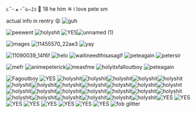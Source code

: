 ૮˶- ﻌ -˶ა⌒)ᦱ 🦴 18 he him 𖤐 i love pete sm 

actual info in rentry 😝
![guh](https://github.com/wooftrick/wooftrick/assets/168577328/c01b1cc9-16b3-4556-b222-e1413a83e5f0)

![peewent](https://github.com/puptrick/puptrick/assets/168577328/16013631-a9d3-44a5-a95a-729e305b92dc) ![holyshit](https://github.com/wooftrick/wooftrick/assets/168577328/7f708567-7689-471e-aec9-47054b800ee2) ![YES](https://github.com/wooftrick/wooftrick/assets/168577328/74cfbfee-cddc-41bf-a3f8-e37f34a01600)![unnamed (1)](https://github.com/wooftrick/wooftrick/assets/168577328/defcf5a4-748d-47be-9be5-cdc3ff7b5941)

![images](https://github.com/wooftrick/wooftrick/assets/168577328/8f5baa5c-7d6b-4459-8194-22680696656c)
![11455570_22ae3](https://github.com/wooftrick/wooftrick/assets/168577328/68e518a8-64a5-4adc-951f-47210bbeb38c)
![yay](https://github.com/wooftrick/wooftrick/assets/168577328/da491c0f-990a-46a8-801e-60530206d2a7)


![11090039_14f6f](https://github.com/wooftrick/wooftrick/assets/168577328/303eb2b8-4dda-4f26-b937-85de2c57e907)
![helo](https://github.com/wooftrick/wooftrick/assets/168577328/65683b3a-51e1-440c-8007-1cde95ffd694)
![waitineedthisasagif](https://github.com/wooftrick/wooftrick/assets/168577328/9146d480-2f5b-453c-b1f6-6fadef548239)
![peteagain](https://github.com/wooftrick/wooftrick/assets/168577328/f2324d13-68e4-4def-9d00-d895a8ce1c5e)
![petersir](https://github.com/wooftrick/wooftrick/assets/168577328/a23a3c57-fa4f-4cfd-b92e-aad583b018f8)


![mefr](https://github.com/puptrick/puptrick/assets/168577328/5a066114-cfaf-466a-bfd0-9f51526c8ba9)
![animepeterick](https://github.com/puptrick/puptrick/assets/168577328/e777b6cf-2e3d-43fa-a81f-677d1b1521ae)![measfme](https://github.com/puptrick/puptrick/assets/168577328/506c35a7-2c39-4ce8-8640-401c634b7bb1) ![holyitsfalloutboy](https://github.com/puptrick/puptrick/assets/168577328/06d51b03-7e79-495e-ab9f-78df605036ac) ![peteagain](https://github.com/puptrick/puptrick/assets/168577328/e45b360d-ee12-43f8-8bf7-43948571dfc6)



![Fagoutboy](https://github.com/puptrick/puptrick/assets/168577328/39876166-1a13-4445-9d81-c6f6f5ca08ee)
 ![YES](https://github.com/wooftrick/wooftrick/assets/168577328/74cfbfee-cddc-41bf-a3f8-e37f34a01600) ![holyshit](https://github.com/wooftrick/wooftrick/assets/168577328/7f708567-7689-471e-aec9-47054b800ee2)![holyshit](https://github.com/wooftrick/wooftrick/assets/168577328/7f708567-7689-471e-aec9-47054b800ee2)![holyshit](https://github.com/wooftrick/wooftrick/assets/168577328/7f708567-7689-471e-aec9-47054b800ee2)![holyshit](https://github.com/wooftrick/wooftrick/assets/168577328/7f708567-7689-471e-aec9-47054b800ee2)![holyshit](https://github.com/wooftrick/wooftrick/assets/168577328/7f708567-7689-471e-aec9-47054b800ee2)![holyshit](https://github.com/wooftrick/wooftrick/assets/168577328/7f708567-7689-471e-aec9-47054b800ee2)![holyshit](https://github.com/wooftrick/wooftrick/assets/168577328/7f708567-7689-471e-aec9-47054b800ee2)![holyshit](https://github.com/wooftrick/wooftrick/assets/168577328/7f708567-7689-471e-aec9-47054b800ee2)![holyshit](https://github.com/wooftrick/wooftrick/assets/168577328/7f708567-7689-471e-aec9-47054b800ee2)![holyshit](https://github.com/wooftrick/wooftrick/assets/168577328/7f708567-7689-471e-aec9-47054b800ee2)![holyshit](https://github.com/wooftrick/wooftrick/assets/168577328/7f708567-7689-471e-aec9-47054b800ee2)![holyshit](https://github.com/wooftrick/wooftrick/assets/168577328/7f708567-7689-471e-aec9-47054b800ee2)![holyshit](https://github.com/wooftrick/wooftrick/assets/168577328/7f708567-7689-471e-aec9-47054b800ee2)![holyshit](https://github.com/wooftrick/wooftrick/assets/168577328/7f708567-7689-471e-aec9-47054b800ee2)![holyshit](https://github.com/wooftrick/wooftrick/assets/168577328/7f708567-7689-471e-aec9-47054b800ee2)![holyshit](https://github.com/wooftrick/wooftrick/assets/168577328/7f708567-7689-471e-aec9-47054b800ee2)![holyshit](https://github.com/wooftrick/wooftrick/assets/168577328/7f708567-7689-471e-aec9-47054b800ee2)![holyshit](https://github.com/wooftrick/wooftrick/assets/168577328/7f708567-7689-471e-aec9-47054b800ee2)![holyshit](https://github.com/wooftrick/wooftrick/assets/168577328/7f708567-7689-471e-aec9-47054b800ee2)![holyshit](https://github.com/wooftrick/wooftrick/assets/168577328/7f708567-7689-471e-aec9-47054b800ee2)![holyshit](https://github.com/wooftrick/wooftrick/assets/168577328/7f708567-7689-471e-aec9-47054b800ee2)![holyshit](https://github.com/wooftrick/wooftrick/assets/168577328/7f708567-7689-471e-aec9-47054b800ee2)![holyshit](https://github.com/wooftrick/wooftrick/assets/168577328/7f708567-7689-471e-aec9-47054b800ee2)![holyshit](https://github.com/wooftrick/wooftrick/assets/168577328/7f708567-7689-471e-aec9-47054b800ee2)![holyshit](https://github.com/wooftrick/wooftrick/assets/168577328/7f708567-7689-471e-aec9-47054b800ee2)![YES](https://github.com/wooftrick/wooftrick/assets/168577328/74cfbfee-cddc-41bf-a3f8-e37f34a01600) ![YES](https://github.com/wooftrick/wooftrick/assets/168577328/74cfbfee-cddc-41bf-a3f8-e37f34a01600) ![YES](https://github.com/wooftrick/wooftrick/assets/168577328/74cfbfee-cddc-41bf-a3f8-e37f34a01600) ![YES](https://github.com/wooftrick/wooftrick/assets/168577328/74cfbfee-cddc-41bf-a3f8-e37f34a01600)  ![YES](https://github.com/wooftrick/wooftrick/assets/168577328/74cfbfee-cddc-41bf-a3f8-e37f34a01600) ![YES](https://github.com/wooftrick/wooftrick/assets/168577328/74cfbfee-cddc-41bf-a3f8-e37f34a01600) ![YES](https://github.com/wooftrick/wooftrick/assets/168577328/74cfbfee-cddc-41bf-a3f8-e37f34a01600) ![YES](https://github.com/wooftrick/wooftrick/assets/168577328/74cfbfee-cddc-41bf-a3f8-e37f34a01600) ![fob glitter](https://github.com/wooftrick/wooftrick/assets/168577328/a8fef117-7a78-4b74-bc84-6631d12883a3) 
